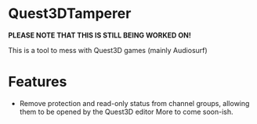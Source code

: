# Quest3DTamperer
**PLEASE NOTE THAT THIS IS STILL BEING WORKED ON!**

This is a tool to mess with Quest3D games (mainly Audiosurf)

# Features
- Remove protection and read-only status from channel groups, allowing them to be opened by the Quest3D editor
More to come soon-ish.
